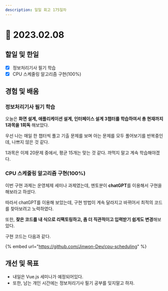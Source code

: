 ```yaml
---
description: 일일 회고 175일차
---
```


# 🤨 2023.02.08

## 할일 및 한일&#x20;

* [x] 정보처리기사 필기 학습&#x20;
* [x] CPU 스케줄링 알고리즘 구현(100%)&#x20;

## 경험 및 배움&#x20;

### 정보처리기사 필기 학습&#x20;

오늘은 **화면 설계, 애플리케이션 설계, 인터페이스 설계 3챕터를 학습하여서 총 현재까지 1과목을 1회독** 해보았다.

우선 나는 매일 한 챕터씩 풀고 기출 문제를 보며 아는 문제를 모두 풀어보기를 반복중인데, 나쁘지 않은 것 같다.

1과목은 이제 20문제 중에서, 평균 15개는 맞는 것 같다. 까먹지 말고 계속 학습해야겠다.

### CPU 스케줄링 알고리즘 구현(100%)&#x20;

이번 구현 과제는 운영체제 세미나 과제였는데, 멘토분이 **chatGPT**를 이용해서 구현을 해보라고 하셨다.

따라서 chatGPT를 이용해 보았는데, 구현 방법이 계속 달라지고 바뀌어서 최적의 코드를 찾아보려고 노력하였다.

또한, **찾은 코드를 내 식으로 리팩토링하고, 좀 더 직관적이고 입력받기 쉽게도 변경**해보았다.

구현 코드는 다음과 같다.

{% embed url="https://github.com/Jinwon-Dev/cpu-scheduling" %}

## 개선 및 목표&#x20;

* 내일은 Vue.js 세미나가 예정되어있다.&#x20;
* 또한, 남는 개인 시간에는 정보처리기사 필기 공부를 잊지말고 하자.&#x20;
